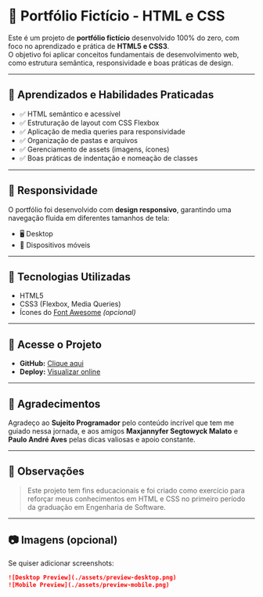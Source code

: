 # 📁 Portfólio Fictício - HTML e CSS

Este é um projeto de **portfólio fictício** desenvolvido 100% do zero, com foco no aprendizado e prática de **HTML5 e CSS3**.  
O objetivo foi aplicar conceitos fundamentais de desenvolvimento web, como estrutura semântica, responsividade e boas práticas de design.

---

## 🧠 Aprendizados e Habilidades Praticadas

- ✅ HTML semântico e acessível
- ✅ Estruturação de layout com CSS Flexbox
- ✅ Aplicação de media queries para responsividade
- ✅ Organização de pastas e arquivos
- ✅ Gerenciamento de assets (imagens, ícones)
- ✅ Boas práticas de indentação e nomeação de classes

---

## 📱 Responsividade

O portfólio foi desenvolvido com **design responsivo**, garantindo uma navegação fluida em diferentes tamanhos de tela:  
- 🖥️ Desktop  
- 📱 Dispositivos móveis  

---

## 🚀 Tecnologias Utilizadas

- HTML5
- CSS3 (Flexbox, Media Queries)
- Ícones do [Font Awesome](https://fontawesome.com/) *(opcional)*

---

## 🔗 Acesse o Projeto

- **GitHub:** [Clique aqui](https://lnkd.in/dZNdrnSw)  
- **Deploy:** [Visualizar online](https://lnkd.in/dqY3HMWj)

---

## 🙌 Agradecimentos

Agradeço ao **Sujeito Programador** pelo conteúdo incrível que tem me guiado nessa jornada, e aos amigos **Maxjannyfer Segtowyck Malato** e **Paulo André Aves** pelas dicas valiosas e apoio constante.

---

## 📌 Observações

> Este projeto tem fins educacionais e foi criado como exercício para reforçar meus conhecimentos em HTML e CSS no primeiro período da graduação em Engenharia de Software.

---

## 📷 Imagens (opcional)

Se quiser adicionar screenshots:
```markdown
![Desktop Preview](./assets/preview-desktop.png)
![Mobile Preview](./assets/preview-mobile.png)
